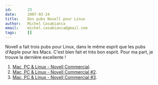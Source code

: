 ```yaml
---
id:       23
date:     2007-03-24
title:    Des pubs Novell pour Linux
author:   Michel Casabianca
email:    michel.casabianca@gmail.com
tags:     []
---
```


Novell a fait trois pubs pour Linux, dans le même esprit que les pubs d'Apple pour les Macs. C'est bien fait et très bon esprit. Pour ma part, je trouve la dernière excellente !

1. [Mac, PC & Linux - Novell Commercial](http://www.youtube.com/watch?v=cldeHjFig_c).
2. [Mac, PC & Linux - Novell Commercial #2](http://www.youtube.com/watch?v=7eTguZ5OzJ4).
3. [Mac, PC & Linux - Novell Commercial #3](http://www.youtube.com/watch?v=J_h0r00ZGMU).

